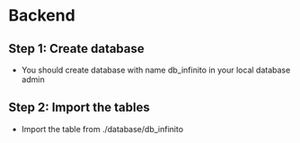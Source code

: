 # Backend

## Step 1: Create database
- You should create database with name db_infinito in your local database admin

## Step 2: Import the tables
- Import the table from ./database/db_infinito
